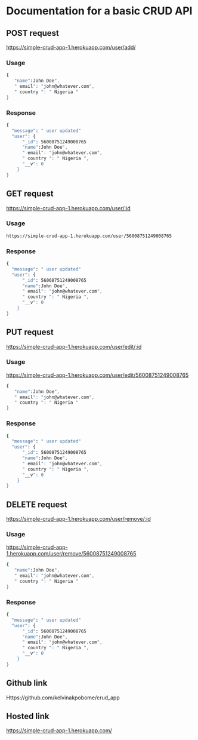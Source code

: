 # Documentation for a basic CRUD API

## POST request

https://simple-crud-app-1.herokuapp.com/user/add/

### Usage


```bash
{ 
   "name":John Doe",
   " email": "john@whatever.com",
   " country ": " Nigeria "
}
```

### Response

```bash
{
  "message": " user updated" 
  "user": { 
      "_id": 56008751249008765
      "name":John Doe",
      " email": "john@whatever.com",
      " country ": " Nigeria ",
      "__v": 0
    }
}
```

## GET request

https://simple-crud-app-1.herokuapp.com/user/:id

### Usage


```bash
https://simple-crud-app-1.herokuapp.com/user/56008751249008765
```

### Response

```bash
{
  "message": " user updated" 
  "user": { 
      "_id": 56008751249008765
      "name":John Doe",
      " email": "john@whatever.com",
      " country ": " Nigeria ",
      "__v": 0
    }
}
```

## PUT request

https://simple-crud-app-1.herokuapp.com/user/edit/:id

### Usage


https://simple-crud-app-1.herokuapp.com/user/edit/56008751249008765

```bash
{ 
   "name":John Doe",
   " email": "john@whatever.com",
   " country ": " Nigeria "
}
```

### Response

```bash
{
  "message": " user updated" 
  "user": { 
      "_id": 56008751249008765
      "name":John Doe",
      " email": "john@whatever.com",
      " country ": " Nigeria ",
      "__v": 0
    }
}
```

## DELETE request

https://simple-crud-app-1.herokuapp.com/user/remove/:id

### Usage


https://simple-crud-app-1.herokuapp.com/user/remove/56008751249008765

```bash
{ 
   "name":John Doe",
   " email": "john@whatever.com",
   " country ": " Nigeria "
}
```

### Response

```bash
{
  "message": " user updated" 
  "user": { 
      "_id": 56008751249008765
      "name":John Doe",
      " email": "john@whatever.com",
      " country ": " Nigeria ",
      "__v": 0
    }
}
```


## Github link

Https://github.com/kelvinakpobome/crud_app

## Hosted link


https://simple-crud-app-1.herokuapp.com/
